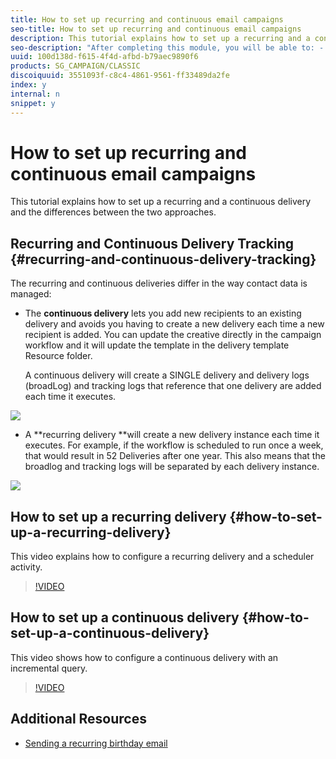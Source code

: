 ```yaml
---
title: How to set up recurring and continuous email campaigns
seo-title: How to set up recurring and continuous email campaigns
description: This tutorial explains how to set up a recurring and a continuous delivery and the differences between the two approaches.  
seo-description: "After completing this module, you will be able to: - create a recurring delivery - create a continuous delivery - configure a scheduler activity - configure an incremental query - know the difference between tracking a recurring delivery vs. a continuous delivery"
uuid: 100d138d-f615-4f4d-afbd-b79aec9890f6
products: SG_CAMPAIGN/CLASSIC
discoiquuid: 3551093f-c8c4-4861-9561-ff33489da2fe
index: y
internal: n
snippet: y
---
```


# How to set up recurring and continuous email campaigns

This tutorial explains how to set up a recurring and a continuous delivery and the differences between the two approaches.  

## Recurring and Continuous Delivery Tracking {#recurring-and-continuous-delivery-tracking}

The recurring and continuous deliveries differ in the way contact data is managed:

* The **continuous delivery** lets you add new recipients to an existing delivery and avoids you having to create a new delivery each time a new recipient is added. You can update the creative directly in the campaign workflow and it will update the template in the delivery template Resource folder.  
  
  A continuous delivery will create a SINGLE delivery and delivery logs (broadLog) and tracking logs that reference that one delivery are added each time it executes.

![](assets/delivery_continuous.jpg)

* A **recurring delivery **will create a new delivery instance each time it executes. For example, if the workflow is scheduled to run once a week, that would result in 52 Deliveries after one year. This also means that the broadlog and tracking logs will be separated by each delivery instance.

![](assets/delivery_recurring.jpg)

## How to set up a recurring delivery {#how-to-set-up-a-recurring-delivery}

This video explains how to configure a recurring delivery and a scheduler activity.

>[!VIDEO](https://video.tv.adobe.com/v/25040?quality=12)

## How to set up a continuous delivery {#how-to-set-up-a-continuous-delivery}

This video shows how to configure a continuous delivery with an incremental query.

>[!VIDEO](https://video.tv.adobe.com/v/25039?quality=12)

## Additional Resources

* [Sending a recurring birthday email](https://docs.campaign.adobe.com/doc/AC/en/WKF_Use_cases_Sending_a_recurring_birthday_email.html)